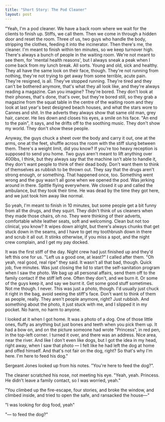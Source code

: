 ```yaml
---
title: "Short Story: The Pod Cleaner"
layout: post
---
```


"Yeah, I'm a pod cleaner. We have a back room where we wait for the clients to finish up. Stiffs, we call them. Then we come in through a hidden door and reset the room. Three of us, two guys who handle the body, stripping the clothes, feeding it into the incinerator. Then there's me, the cleaner. I'm meant to finish within ten minutes, so we keep turnover high. There's always a bunch of people in the waiting room. We're not meant to see them, for 'mental health reasons', but I always sneak a peak when I come back from my lunch break. All sorts. Young and old, sick and healthy. They all have the same look on their face, though. They're not running from nothing, they're not trying to get away from some terrible, acute pain. They're resigned, is all. They've stopped running. They're tired and they can't be bothered anymore, that's what they all look like, and they're always reading a magazine. Can you imagine? They're bored. They don't look at their phones, that's done, that's over, but they're bored still, so they grab a magazine from the squat table in the centre of the waiting room and they look at last year's best designed beach houses, and what the stars wore to Cannes and shit. In the adverts they always show that same old man, grey hair, cancer. He lies down and closes his eyes, a smile on his face. "An end to the pain", it says, and he drifts off to the soothing music. They don't show my world. They don't show these people.

Anyway, the guys chuck a sheet over the body and carry it out, one at the arms, one at the feet, shuffle across the room with the stiff slung between them. There's a weight limit, did you know? If you're too heavy reception is supposed to send you home. Two guys aren't meant to lift anything over 400lbs, I think, but they always say that the machine isn't able to handle it, they don't want people to think of their dead body. Don't want them to think of themselves as rubbish to be thrown out. They say that the drugs aren't strong enough, or something. That happened once, too. Something went wrong and the guy wasn't all gone when we opened the pod. Was jerking around in there. Spittle flying everywhere. We closed it up and called the ambulance, but they took their time. He was dead by the time they got here, and we just took him away like normal.

So yeah, I'm meant to finish in 10 minutes, but some people get a bit funny from all the drugs, and they squirt. They didn't think of us cleaners when they made those chairs, oh no. They were thinking of their adverts, comfortable white leather seats, soft and welcoming. Clean but not too clinical, you know? It wipes down alright, but there's always chunks that get stuck down in the seams, and I have to get my toothbrush down in there and scrub it all out. It stinks otherwise, if you miss a spot, and the night crew complain, and I get my pay docked.

It was the first stiff of the day. Night crew had just finished up and they'd left this one for us. "Left us a good one, at least?" I called after them. "Oh yeah, real good, real ripe" they said. It wasn't all that bad, though. Quick job, five minutes. Was just closing the lid to start the self-sanitation program when I saw the photo. We bag up all personal affairs, send them off to the family contact if the stiff left one. Often they don't, and we burn it. Or some of the guys keep it, and say we burnt it. Get some good stuff sometimes. Not me though. I never. This was just a photo, though. I'd usually just chuck it right in the bag, avoid seeing the stiff's face. Don't want to think of them as people, really. They aren't people anymore, right? Just rubbish. And something about the photo, it just stuck with me, and I slipped it in my pocket. No harm, no harm to anyone.

I looked at it when I got home. It was a photo of a dog. One of those little ones, fluffy as anything but just bones and teeth when you pick them up. It had a bow on, and on the picture someone had wrote "Princess", in red pen, in the top-left corner. I turned it over, and there was an address. Nice area, near the river. And like I don't even like dogs, but I got the idea in my head, right away, when I saw that photo — I felt like he had left the dog at home and offed himself. And that's not fair on the dog, right? So that's why I'm here. I'm here to feed his dog."

Sergeant Jones looked up from his notes. "You're here to feed the dog?".

The cleaner scratched his nose, not meeting his eye. "Yeah, yeah. Princess. He didn't leave a family contact, so I was worried, yeah."

"You climbed up the fire-escape, four stories, and broke the window, and climbed inside, and tried to open the safe, and ransacked the house—"

"I was looking for dog food, yeah"

"— to feed the dog?"